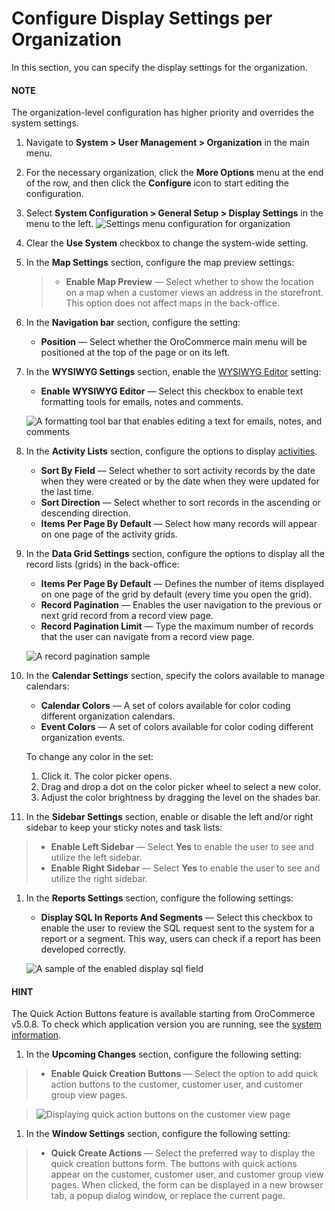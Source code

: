 <a id="configuration-general-setup-display-settings-organization"></a>

# Configure Display Settings per Organization

In this section, you can specify the display settings for the organization.

#### NOTE
The organization-level configuration has higher priority and overrides the system settings.

1. Navigate to **System > User Management > Organization** in the main menu.
2. For the necessary organization, click the <i class="fa fa-ellipsis-h fa-lg" aria-hidden="true"></i> **More Options** menu at the end of the row, and then click the <i class="fas fa-cog" aria-hidden="true"></i> **Configure** icon to start editing the configuration.
3. Select **System Configuration > General Setup > Display Settings** in the menu to the left.
   ![Settings menu configuration for organization](user/img/system/user_management/org_configuration/general/organization_display_settings.png)
4. Clear the **Use System** checkbox to change the system-wide setting.
5. In the **Map Settings** section, configure the map preview settings:
   > * **Enable Map Preview** — Select whether to show the location on a map when a customer views an address in the storefront. This option does not affect maps in the back-office.
6. In the **Navigation bar** section, configure the setting:
   * **Position** — Select whether the OroCommerce main menu will be positioned at the top of the page or on its left.
7. In the **WYSIWYG Settings** section, enable the [WYSIWYG Editor](../../../../../../concept-guides/content-management/wysiwyg.md#getting-started-wysiwyg-editor-field) setting:
   * **Enable WYSIWYG Editor** — Select this checkbox to enable text formatting tools for emails, notes and comments.

   ![A formatting tool bar that enables editing a text for emails, notes, and comments](user/img/system/user_management/org_configuration/general/user_configuration_wysiwyg.png)
8. In the **Activity Lists** section, configure the options to display [activities](../../../../../activities/index.md#user-guide-activities).
   * **Sort By Field** — Select whether to sort activity records by the date when they were created or by the date when they were updated for the last time.
   * **Sort Direction** — Select whether to sort records in the ascending or descending direction.
   * **Items Per Page By Default** — Select how many records will appear on one page of the activity grids.
9. In the **Data Grid Settings** section, configure the options to display all the record lists (grids) in the back-office:
   * **Items Per Page By Default** — Defines the number of items displayed on one page of the grid by default (every time you open the grid).
   * **Record Pagination** — Enables the user navigation to the previous or next grid record from a record view page.
   * **Record Pagination Limit** — Type the maximum number of records that the user can navigate from a record view page.

   ![A record pagination sample](user/img/system/config_system/user_configuration_pagination.png)
10. In the **Calendar Settings** section, specify the colors available to manage calendars:
    * **Calendar Colors** — A set of colors available for color coding different organization calendars.
    * **Event Colors** — A set of colors available for color coding different organization events.

    To change any color in the set:
    1. Click it. The color picker opens.
    2. Drag and drop a dot on the color picker wheel to select a new color.
    3. Adjust the color brightness by dragging the level on the shades bar.

11. In the **Sidebar Settings** section, enable or disable the left and/or right sidebar to keep your sticky notes
and task lists:

> * **Enable Left Sidebar** — Select **Yes** to enable the user to see and utilize the left sidebar.
> * **Enable Right Sidebar** — Select **Yes** to enable the user to see and utilize the right sidebar.
1. In the **Reports Settings** section, configure the following settings:
   * **Display SQL In Reports And Segments** — Select this checkbox to enable the user to review the SQL request sent to the system for a report or a segment. This way, users can check if a report has been developed correctly.

   ![A sample of the enabled display sql field](user/img/system/config_system/user_configuration_showsql.png)

#### HINT
The Quick Action Buttons feature is available starting from OroCommerce v5.0.8. To check which application version you are running, see the [system information](../../../../system-information/index.md#system-information).

1. In the **Upcoming Changes** section, configure the following setting:

> * **Enable Quick Creation Buttons** — Select the option to add quick action buttons to the customer, customer user, and customer group view pages.

> ![Displaying quick action buttons on the customer view page](user/img/system/config_system/quick-creation-buttons.png)
1. In the **Window Settings** section, configure the following setting:

> * **Quick Create Actions** — Select the preferred way to display the quick creation buttons form. The buttons with quick actions appear on the customer, customer user, and customer group view pages. When clicked, the form can be displayed in a new browser tab, a popup dialog window, or replace the current page.
<!-- fa-bars = fa-navicon -->
<!-- Ic Tiles is used as Set As Default in saved views, and as tiles in display layout options -->
<!-- IcPencil refers to Rename in Commerce and Inline Editing in CRM -->
<!-- Check mark in the square. -->
<!-- SortDesc is also used as drop-down arrow -->
